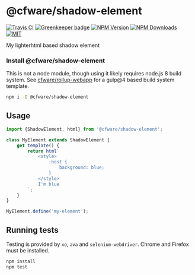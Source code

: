 # @cfware/shadow-element

[![Travis CI][travis-image]][travis-url]
[![Greenkeeper badge][gk-image]](https://greenkeeper.io/)
[![NPM Version][npm-image]][npm-url]
[![NPM Downloads][downloads-image]][downloads-url]
[![MIT][license-image]](LICENSE)

My lighterhtml based shadow element

### Install @cfware/shadow-element

This is not a node module, though using it likely requires node.js 8 build
system.  See [cfware/rollup-webapp] for a gulp@4 based build system template.


```sh
npm i -D @cfware/shadow-element
```

## Usage

```js
import {ShadowElement, html} from '@cfware/shadow-element';

class MyElement extends ShadowElement {
	get template() {
		return html`
			<style>
				:host {
					background: blue;
				}
			</style>
			I'm blue
		`;
	}
}

MyElement.define('my-element');
```

## Running tests

Testing is provided by `xo`, `ava` and `selenium-webdriver`.  Chrome and Firefox
must be installed.

```sh
npm install
npm test
```

[npm-image]: https://img.shields.io/npm/v/@cfware/shadow-element.svg
[npm-url]: https://npmjs.org/package/@cfware/shadow-element
[travis-image]: https://travis-ci.org/cfware/shadow-element.svg?branch=master
[travis-url]: https://travis-ci.org/cfware/shadow-element
[gk-image]: https://badges.greenkeeper.io/cfware/shadow-element.svg
[downloads-image]: https://img.shields.io/npm/dm/@cfware/shadow-element.svg
[downloads-url]: https://npmjs.org/package/@cfware/shadow-element
[license-image]: https://img.shields.io/npm/l/@cfware/shadow-element.svg

[cfware/rollup-webapp]: https://github.com/cfware/rollup-webapp
[hyperhtml-element]: https://github.com/WebReflection/hyperHTML-Element#readme
